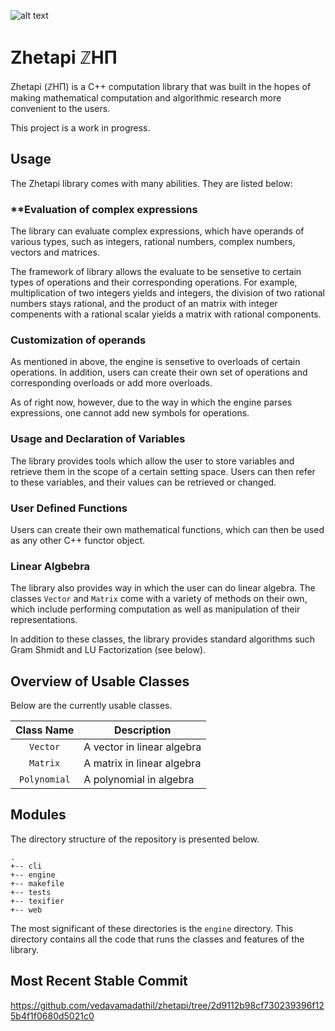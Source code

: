 ![alt text][logo]

# Zhetapi ℤHΠ

Zhetapi (ℤHΠ) is a C++ computation library that was built in the hopes of
making mathematical computation and algorithmic research more convenient to the
users.

This project is a work in progress.

## Usage

The Zhetapi library comes with many abilities. They are listed below:

### **Evaluation of complex expressions

The library can evaluate complex expressions, which have operands of various
types, such as integers, rational numbers, complex numbers, vectors and
matrices.

The framework of library allows the evaluate to be sensetive to certain types of
operations and their corresponding operations. For example, multiplication of
two integers yields and integers, the division of two rational numbers stays
rational, and the product of an matrix with integer compenents with a rational
scalar yields a matrix with rational components.

### Customization of operands

As mentioned in above, the engine is sensetive to overloads of certain
operations. In addition, users can create their own set of operations and
corresponding overloads or add more overloads.

As of right now, however, due to the way in which the engine parses expressions,
one cannot add new symbols for operations.

### Usage and Declaration of Variables

The library provides tools which allow the user to store variables and retrieve
them in the scope of a certain setting space. Users can then refer to these
variables, and their values can be retrieved or changed.

### User Defined Functions

Users can create their own mathematical functions, which can then be used as any
other C++ functor object.

### Linear Algbebra

The library also provides way in which the user can do linear algebra. The
classes `Vector` and `Matrix` come with a variety of methods on their own, which
include performing computation as well as manipulation of their representations.

In addition to these classes, the library provides standard algorithms such Gram
Shmidt and LU Factorization (see below).

## Overview of Usable Classes

Below are the currently usable classes.

| Class Name	| Description			|
| :----------:	| -----------------------------	| 
| `Vector`	| A vector in linear algebra	|
| `Matrix`	| A matrix in linear algebra	|
| `Polynomial`	| A polynomial in algebra	|


## Modules

The directory structure of the repository is presented below.

```
.
+-- cli
+-- engine
+-- makefile
+-- tests
+-- texifier
+-- web
```

The most significant of these directories is the `engine` directory. This
directory contains all the code that runs the classes and features of the
library. 

## Most Recent Stable Commit

https://github.com/vedavamadathil/zhetapi/tree/2d9112b98cf730239396f125b4f1f0680d5021c0

[logo]: https://github.com/vedavamadathil/zhetapi/blob/master/zhetapi-logo.png
